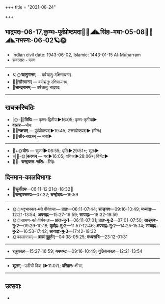 +++
title = "2021-08-24"

+++
## भाद्रपदः-06-17,कुम्भः-पूर्वप्रोष्ठपदा🌛🌌◢◣सिंहः-मघा-05-08🌌🌞◢◣नभस्यः-06-02🪐🌞
- Indian civil date: 1943-06-02, Islamic: 1443-01-15 Al-Muḥarram
- संवत्सरः - प्लवः
___________________
- 🪐🌞**ऋतुमानम्** — वर्षऋतुः दक्षिणायनम्
- 🌌🌞**सौरमानम्** — वर्षऋतुः दक्षिणायनम्
- 🌛**चान्द्रमानम्** — वर्षऋतुः भाद्रपदः
___________________


## खचक्रस्थितिः
- |🌞-🌛|**तिथिः** — कृष्ण-द्वितीया►16:05; कृष्ण-तृतीया►  
- **वासरः**—भौमः  
- 🌌🌛**नक्षत्रम्** — पूर्वप्रोष्ठपदा►19:45; उत्तरप्रोष्ठपदा► (मीनः)  
- 🌌🌞**सौर-नक्षत्रम्** — मघा►  
___________________
- 🌛+🌞**योगः** — सुकर्म►06:55; धृतिः►29:51*; शूलः►  
- २|🌛-🌞|**करणम्** — गरः►16:05; वणिजः►28:06*; विष्टिः►  
- 🌌🌛- **चन्द्राष्टम-राशिः**—सिंहः  


## दिनमान-कालविभागाः
- 🌅**सूर्योदयः**—06:11-12:21🌞️-18:32🌇  
- 🌛**चन्द्रास्तमयः**—07:32; **चन्द्रोदयः**—19:59  
___________________
- 🌞⚝भट्टभास्कर-मते वीर्यवन्तः— **प्रातः**—06:11-07:44; **साङ्गवः**—09:16-10:49; **मध्याह्नः**—12:21-13:54; **अपराह्णः**—15:27-16:59; **सायाह्नः**—18:32-19:59  
- 🌞⚝सायण-मते वीर्यवन्तः— **प्रातः-मु॰1**—06:11-07:01; **प्रातः-मु॰2**—07:01-07:50; **साङ्गवः-मु॰2**—09:29-10:18; **पूर्वाह्णः-मु॰2**—11:57-12:46; **अपराह्णः-मु॰2**—14:25-15:14; **सायाह्णः-मु॰2**—16:53-17:42; **सायाह्णः-मु॰3**—17:42-18:32  
- 🌞कालान्तरम्— **ब्राह्मं मुहूर्तम्**—04:38-05:25; **मध्यरात्रिः**—23:12-01:31  
___________________
- **राहुकालः**—15:27-16:59; **यमघण्टः**—09:16-10:49; **गुलिककालः**—12:21-13:54  
___________________
- **शूलम्**—उदीची दिक् (►11:07); **परिहारः**–क्षीरम्  
___________________

## उत्सवाः
- 
